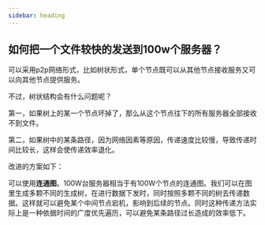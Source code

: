 ```yaml
---
sidebar: heading
---
```


## 如何把一个文件较快的发送到100w个服务器？

可以采用p2p网络形式，比如树状形式，单个节点既可以从其他节点接收服务又可以向其他节点提供服务。

不过，树状结构会有什么问题呢？

第一，如果树上的某一个节点坏掉了，那么从这个节点往下的所有服务器全部接收不到文件。

第二，如果树中的某条路径，因为网络因素等原因，传递速度比较慢，导致传递时间比较长，这样会使传递效率退化。

改进的方案如下：

可以使用**连通图**。100W台服务器相当于有100W个节点的连通图。我们可以在图里生成多颗不同的生成树，在进行数据下发时，同时按照多颗不同的树去传递数据。这样就可以避免某个中间节点宕机，影响到后续的节点。同时这种传递方法实际上是一种依据时间的广度优先遍历，可以避免某条路径过长造成的效率低下。